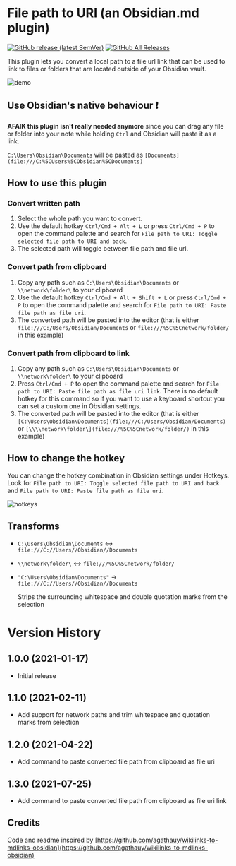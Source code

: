 # File path to URI (an Obsidian.md plugin)

[![GitHub release (latest SemVer)](https://img.shields.io/github/v/release/MichalBures/obsidian-file-path-to-uri)](https://github.com/MichalBures/obsidian-file-path-to-uri/releases/latest)
[![GitHub All Releases](https://img.shields.io/github/downloads/MichalBures/obsidian-file-path-to-uri/total)](https://github.com/MichalBures/obsidian-file-path-to-uri/releases)

This plugin lets you convert a local path to a file url link that can be used to link to files or folders that are located outside of your Obsidian vault.

![demo](https://raw.githubusercontent.com/MichalBures/obsidian-file-path-to-uri/master/demo.gif)

## Use Obsidian's native behaviour ❗
**AFAIK this plugin isn't really needed anymore** since you can drag any file or folder into your note while holding `Ctrl` and Obsidian will paste it as a link.

`C:\Users\Obsidian\Documents` will be pasted as `[Documents](file:///C:%5CUsers%5CObsidian%5CDocuments)`

## How to use this plugin

### Convert written path
1. Select the whole path you want to convert.
2. Use the default hotkey `Ctrl/Cmd + Alt + L` or press `Ctrl/Cmd + P` to open the command palette and search for `File path to URI: Toggle selected file path to URI and back`.
3. The selected path will toggle between file path and file url.

### Convert path from clipboard
1. Copy any path such as `C:\Users\Obsidian\Documents` or `\\network\folder\` to your clipboard
2. Use the default hotkey `Ctrl/Cmd + Alt + Shift + L` or press `Ctrl/Cmd + P` to open the command palette and search for `File path to URI: Paste file path as file uri`.
3. The converted path will be pasted into the editor (that is either `file:///C:/Users/Obsidian/Documents` or `file:///%5C%5Cnetwork/folder/` in this example)

### Convert path from clipboard to link

1. Copy any path such as `C:\Users\Obsidian\Documents` or `\\network\folder\` to your clipboard
2. Press `Ctrl/Cmd + P` to open the command palette and search
   for `File path to URI: Paste file path as file uri link`. There is no default hotkey for this command so if you want to use a keyboard shortcut you can set a custom one in Obsidian settings.
3. The converted path will be pasted into the editor (that is either `[C:\Users\Obsidian\Documents](file:///C:/Users/Obsidian/Documents)`
   or `[\\\\network\folder\](file:///%5C%5Cnetwork/folder/)` in this example)

## How to change the hotkey 

You can change the hotkey combination in Obsidian settings under Hotkeys. Look for `File path to URI: Toggle selected file path to URI and back` and `File path to URI: Paste file path as file uri`.

![hotkeys](https://raw.githubusercontent.com/MichalBures/obsidian-file-path-to-uri/master/hotkeys.png)

## Transforms

- `C:\Users\Obsidian\Documents` <-> `file:///C://Users//Obsidian//Documents`
- `\\network\folder\` <-> `file:///%5C%5Cnetwork/folder/`
- ` "C:\Users\Obsidian\Documents" ` -> `file:///C://Users//Obsidian//Documents`
  
    Strips the surrounding whitespace and double quotation marks from the selection

# Version History

## 1.0.0 (2021-01-17)
- Initial release

## 1.1.0 (2021-02-11)

- Add support for network paths and trim whitespace and quotation marks from selection

## 1.2.0 (2021-04-22)

- Add command to paste converted file path from clipboard as file uri

## 1.3.0 (2021-07-25)

- Add command to paste converted file path from clipboard as file uri link

## Credits

Code and readme inspired by [https://github.com/agathauy/wikilinks-to-mdlinks-obsidian](https://github.com/agathauy/wikilinks-to-mdlinks-obsidian)
